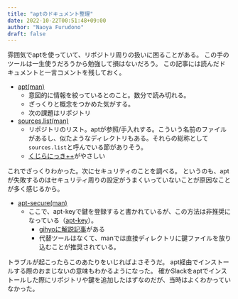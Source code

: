 ```yaml
---
title: "aptのドキュメント整理"
date: 2022-10-22T00:51:48+09:00
author: "Naoya Furudono"
draft: false
---
```


雰囲気でaptを使っていて、リポジトリ周りの扱いに困ることがある。
この手のツールは一生使うだろうから勉強して損はないだろう。
この記事には読んだドキュメントと一言コメントを残しておく。

- [apt(man)](https://manpages.ubuntu.com/manpages/bionic/ja/man8/apt.8.html)
  - 意図的に情報を絞っているとのこと。数分で読み切れる。
  - ざっくりと概念をつかめた気がする。
  - 次の課題はリポジトリ
- [sources.list(man)](https://manpages.ubuntu.com/manpages/bionic/ja/man5/sources.list.5.html)
  - リポジトリのリスト。aptが参照/手入れする。こういう名前のファイルがあるし、似たようなディレクトリもある。それらの総称として`sources.list`と呼んでいる節がありそう。
  - [くじらにっき++](https://kujira16.hateblo.jp/entry/2019/10/14/190008)がやさしい

これでざっくりわかった。次にセキュリティのことを調べる。
というのも、aptが失敗するのはセキュリティ周りの設定がうまくいっていないことが原因なことが多く感じるから。

- [apt-secure(man)](https://manpages.ubuntu.com/manpages/kinetic/ja/man8/apt-secure.8.html)
  - ここで、apt-keyで鍵を登録すると書かれているが、この方法は非推奨になっている（[apt-key](https://manpages.ubuntu.com/manpages/kinetic/en/man8/apt-key.8.html)）。
    - [gihyoに解説記事](https://gihyo.jp/admin/serial/01/ubuntu-recipe/0675)がある
    - 代替ツールはなくて、manでは直接ディレクトリに鍵ファイルを放り込むことが推奨されている。

トラブルが起こったらこのあたりをいじればよさそうだ。
apt経由でインストールする際のおまじないの意味もわかるようになった。
確かSlackをaptでインストールした際にリポジトリや鍵を追加したはずなのだが、当時はよくわかっていなかった。

